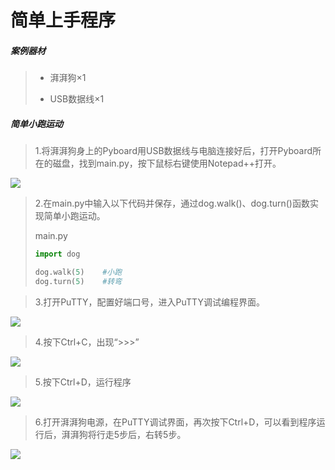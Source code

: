 # 简单上手程序

##### 案例器材

>* 湃湃狗×1
>
>* USB数据线×1
>

##### 简单小跑运动

>1.将湃湃狗身上的Pyboard用USB数据线与电脑连接好后，打开Pyboard所在的磁盘，找到main.py，按下鼠标右键使用Notepad++打开。

![](/pic/ch3/3.2.2/1.png)

>2.在main.py中输入以下代码并保存，通过dog.walk()、dog.turn()函数实现简单小跑运动。
>
>main.py
>
>
>```python
>import dog
>
>dog.walk(5)	#小跑
>dog.turn(5)	#转弯
>```

>3.打开PuTTY，配置好端口号，进入PuTTY调试编程界面。

![](/pic/ch3/3.2.2/3.png)

>4.按下Ctrl+C，出现“>>>”

![](/pic/ch3/3.2.2/4.png)

>5.按下Ctrl+D，运行程序

![](/pic/ch3/3.2.2/5.png)

>6.打开湃湃狗电源，在PuTTY调试界面，再次按下Ctrl+D，可以看到程序运行后，湃湃狗将行走5步后，右转5步。

![](/pic/ch3/3.2.2/6.png)
